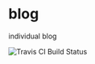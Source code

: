 # blog

individual blog

![Travis CI Build Status](https://travis-ci.org/zccz14/blog.svg?branch=master)
